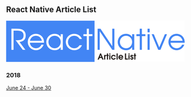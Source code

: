 ## React Native Article List

![](./resources/images/logo.png)

### 2018

[June 24 - June 30](./ArticleList/june24-jun30.md)